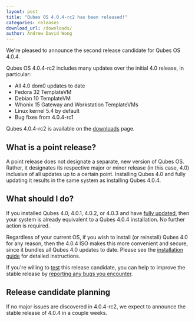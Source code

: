 ```yaml
---
layout: post
title: "Qubes OS 4.0.4-rc2 has been released!"
categories: releases
download_url: /downloads/
author: Andrew David Wong
---
```


We're pleased to announce the second release candidate for Qubes OS
4.0.4.

Qubes OS 4.0.4-rc2 includes many updates over the initial 4.0 release,
in particular:

- All 4.0 dom0 updates to date
- Fedora 32 TemplateVM
- Debian 10 TemplateVM
- Whonix 15 Gateway and Workstation TemplateVMs
- Linux kernel 5.4 by default
- Bug fixes from 4.0.4-rc1

Qubes 4.0.4-rc2 is available on the [downloads] page.


What is a point release?
------------------------

A point release does not designate a separate, new version of Qubes OS.
Rather, it designates its respective major or minor release (in this
case, 4.0) inclusive of all updates up to a certain point. Installing
Qubes 4.0 and fully updating it results in the same system as installing
Qubes 4.0.4.


What should I do?
-----------------

If you installed Qubes 4.0, 4.0.1, 4.0.2, or 4.0.3 and have [fully
updated], then your system is already equivalent to a Qubes 4.0.4
installation. No further action is required.

Regardless of your current OS, if you wish to install (or reinstall)
Qubes 4.0 for any reason, then the 4.0.4 ISO makes this more convenient
and secure, since it bundles all Qubes 4.0 updates to date. Please see
the [installation guide] for detailed instructions.

If you're willing to [test] this release candidate, you can help to
improve the stable release by [reporting any bugs you encounter].


Release candidate planning
--------------------------

If no major issues are discovered in 4.0.4-rc2, we expect to announce
the stable release of 4.0.4 in a couple weeks.


[downloads]: /downloads/
[fully updated]: /doc/updating-qubes-os/
[installation guide]: /doc/installation-guide/
[test]: /doc/testing/
[reporting any bugs you encounter]: /doc/issue-tracking/

